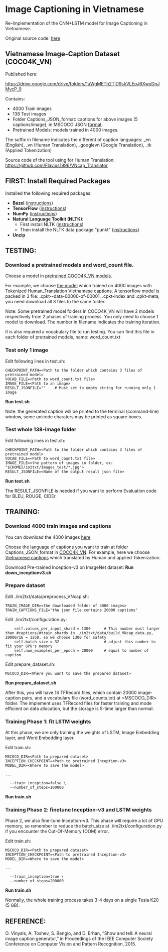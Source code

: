 # Image Captioning in Vietnamese
Re-Implementation of the CNN+LSTM model for Image Captioning in Vietnamese.

Original source code: [here](https://github.com/tensorflow/models/tree/master/research/im2txt)

## Vietnamese Image-Caption Dataset (COCO4K_VN)
Published here:

https://drive.google.com/drive/folders/1uWgMETh2TjD9skVLEoJ6XwoDnJMvcP_9

Contains:
* 4000 Train images
* 138 Test images
* Folder Captions_JSON_format: captions for above images (5 captions/image), in MSCOCO JSON [format](http://cocodataset.org/#format-data). 
* Pretrained Models: models trained in 4000 images.

The suffix in filename indicates the different of caption languages: \_en (English), \_vn (Human Translation), \_googlevn (Google Translation), \_tk (Applied Tokenization)

Source code of the tool using for Human Translation:
https://github.com/Flavius1996/VNcap_Translator

## FIRST: Install Required Packages
Installed the following required packages:
* **Bazel** ([instructions](https://docs.bazel.build/versions/master/install-ubuntu.html))
* **TensorFlow** ([instructions](https://www.tensorflow.org/install/))
* **NumPy** ([instructions](http://www.scipy.org/install.html))
* **Natural Language Toolkit (NLTK)**:
    * First install NLTK ([instructions](http://www.nltk.org/install.html))
    * Then install the NLTK data package "punkt" ([instructions](http://www.nltk.org/data.html))
* **Unzip**

## TESTING:
### Download a pretrained models and word_count file.
Choose a model in [pretrained COCO4K_VN models](https://drive.google.com/drive/u/1/folders/1_cal7Dekx5n9ovkOxwk_AXZbWevqTfjk).

For example, we choose [the model](https://drive.google.com/drive/u/1/folders/1tnIwdofIzZjtgfrtTTA8ob5qOG-TWHr7) which trained on 4000 images with Tokenized Human_Translation Vietnamese captions. A tensorflow model is packed in 3 file: .cpkt-<iter>-data-00000-of-00001, .cpkt-index and .cpkt-meta, you need download all 3 files to the same folder. 

Note: Some pretrained model folders in COCO4K_VN will have 2 models respectively from 2 phases of training process. You only need to choose 1 model to download. The number in filename indicates the training iteration. 
  
It is also required a vocabulary file to run testing. You can find this file in each folder of pretrained models, name: word_count.txt
  
### Test only 1 image
Edit following lines in test.sh:
```shell
CHECKPOINT_PATH=<Path to the folder which contains 3 files of pretrained model>
VOCAB_FILE=<Path to word_count.txt file>
IMAGE_FILE=<Path to an image>
RESULT_JSONFILE=""    # Must set to empty string for running only 1 image
```
**Run test.sh**

Note: the generated caption will be printed to the terminal (command-line) window, some unicode charaters may be printed as square boxes. 

### Test whole 138-image folder
Edit following lines in test.sh:
```shell
CHECKPOINT_PATH=<Path to the folder which contains 3 files of pretrained model>
VOCAB_FILE=<Path to word_count.txt file>
IMAGE_FILE=<the pattern of images in folder, ex: "${HOME}/im2txt/Images_test/*.jpg">
RESULT_JSONFILE=<Name of the output result json file>
```
**Run test.sh**

The RESULT_JSONFILE is needed if you want to perform Evaluation code for BLEU, ROUGE, CIDEr.

## TRAINING:
### Download 4000 train images and captions
You can download the 4000 images [here](https://drive.google.com/open?id=1OLNtHYqgAKITlzeWd1U1aCeTEIggR7ly)

Choose the language of captions you want to train at folder Captions_JSON_format in [COCO4K_VN](https://drive.google.com/drive/folders/1uWgMETh2TjD9skVLEoJ6XwoDnJMvcP_9). For example, here we choose [Vietnamese captions](https://drive.google.com/open?id=1cZJkkk2dUFoVoKorA8g0rNBxXuj91z3l) which translated by Human and applied Tokenization.

Download Pre-trained Inception-v3 on ImageNet dataset: **Run down_inceptionv3.sh**

### Prepare dataset
Edit ./im2txt/data/preprocess_VNcap.sh:
```shell
TRAIN_IMAGE_DIR=<the downloaded folder of 4000 images>
TRAIN_CAPTIONS_FILE="the json file contains 20000 captions"
```
Edit ./im2txt/configuration.py:
```shell
    self.values_per_input_shard = 1300      # This number must larger than #captions/#train_shards in ./im2txt/data/build_VNcap_data.py, 20000/16 = 1250, so we choose 1300 for safety
    self.batch_size = 32                    # adjust this number to fit your GPU's memory
    self.num_examples_per_epoch = 20000     # equal to number of caption
```
Edit prepare_dataset.sh:
```shell
MSCOCO_DIR=<Where you want to save the prepared dataset>
```
**Run prepare_dataset.sh**

After this, you will have 16 TFRecord files, which contain 20000 image-caption pairs, and a vocabulary file (word_counts.txt) at <MSCOCO_DIR> folder. The implement uses TFRecord files for faster training and mode efficient on data allocation, but the storage is 5-time larger than normal.

### Training Phase 1: fit LSTM weights
At this phase, we are only training the weights of LSTM, Image Embedding layer, and Word Embedding layer.

Edit train.sh:
```shell
MSCOCO_DIR=<Path to prepared dataset>
INCEPTION_CHECKPOINT=<Path to pretrained Inception-v3>
MODEL_DIR=<Where to save the model>

...

  --train_inception=false \
  --number_of_steps=100000
```
**Run train.sh**

### Training Phase 2: finetune Inception-v3 and LSTM weights
Phase 2, we also fine-tune Inception-v3. This phase will require a lot of GPU memory, so remember to reduce the batch_size at ./im2txt/configuration.py if you encounter the Out-Of-Memory (OOM) error.

Edit train.sh:
```shell
MSCOCO_DIR=<Path to prepared dataset>
INCEPTION_CHECKPOINT=<Path to pretrained Inception-v3>
MODEL_DIR=<Where to save the model>

...

  --train_inception=true \
  --number_of_steps=200000
```
**Run train.sh**

Normally, the whole training process takes 3-4 days on a single Tesla K20 (5 GB).

## REFERENCE:
O. Vinyals, A. Toshev, S. Bengio, and D. Erhan, “Show and tell: A neural image caption generator,” in Proceedings of the IEEE Computer Society Conference on Computer Vision and Pattern Recognition, 2015.
